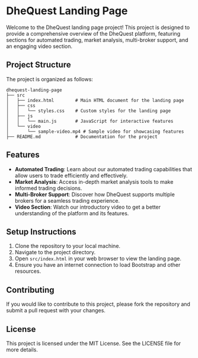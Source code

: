 # DheQuest Landing Page

Welcome to the DheQuest landing page project! This project is designed to provide a comprehensive overview of the DheQuest platform, featuring sections for automated trading, market analysis, multi-broker support, and an engaging video section.

## Project Structure

The project is organized as follows:

```
dhequest-landing-page
├── src
│   ├── index.html        # Main HTML document for the landing page
│   ├── css
│   │   └── styles.css    # Custom styles for the landing page
│   ├── js
│   │   └── main.js       # JavaScript for interactive features
│   └── video
│       └── sample-video.mp4 # Sample video for showcasing features
├── README.md             # Documentation for the project
```

## Features

- **Automated Trading**: Learn about our automated trading capabilities that allow users to trade efficiently and effectively.
- **Market Analysis**: Access in-depth market analysis tools to make informed trading decisions.
- **Multi-Broker Support**: Discover how DheQuest supports multiple brokers for a seamless trading experience.
- **Video Section**: Watch our introductory video to get a better understanding of the platform and its features.

## Setup Instructions

1. Clone the repository to your local machine.
2. Navigate to the project directory.
3. Open `src/index.html` in your web browser to view the landing page.
4. Ensure you have an internet connection to load Bootstrap and other resources.

## Contributing

If you would like to contribute to this project, please fork the repository and submit a pull request with your changes.

## License

This project is licensed under the MIT License. See the LICENSE file for more details.